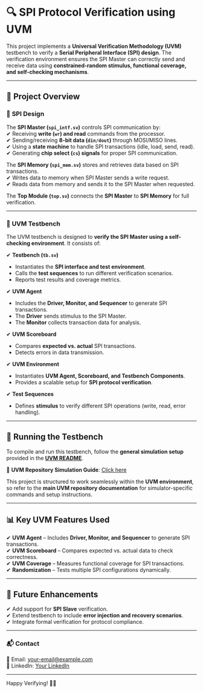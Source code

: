 # 🔍 SPI Protocol Verification using UVM  

This project implements a **Universal Verification Methodology (UVM)** testbench to verify a **Serial Peripheral Interface (SPI) design**. The verification environment ensures the SPI Master can correctly send and receive data using **constrained-random stimulus, functional coverage, and self-checking mechanisms**.  

---

## 📌 **Project Overview**  

### 🔹 **SPI Design**  

The **SPI Master (`spi_intf.sv`)** controls SPI communication by:  
✔ Receiving **write (`wr`) and read** commands from the processor.  
✔ Sending/receiving **8-bit data (`din/dout`)** through MOSI/MISO lines.  
✔ Using a **state machine** to handle SPI transactions (idle, load, send, read).  
✔ Generating **chip select (`cs`) signals** for proper SPI communication.  

The **SPI Memory (`spi_mem.sv`)** stores and retrieves data based on SPI transactions.  
✔ Writes data to memory when SPI Master sends a write request.  
✔ Reads data from memory and sends it to the SPI Master when requested.  

The **Top Module (`top.sv`)** connects the **SPI Master** to **SPI Memory** for full verification.  

---

### 🔹 **UVM Testbench**  

The UVM testbench is designed to **verify the SPI Master using a self-checking environment**. It consists of:  

✔ **Testbench (`tb.sv`)**  
   - Instantiates the **SPI interface and test environment**.  
   - Calls the **test sequences** to run different verification scenarios.  
   - Reports test results and coverage metrics.  

✔ **UVM Agent**  
   - Includes the **Driver, Monitor, and Sequencer** to generate SPI transactions.  
   - The **Driver** sends stimulus to the SPI Master.  
   - The **Monitor** collects transaction data for analysis.  

✔ **UVM Scoreboard**  
   - Compares **expected vs. actual** SPI transactions.  
   - Detects errors in data transmission.  

✔ **UVM Environment**  
   - Instantiates **UVM Agent, Scoreboard, and Testbench Components**.  
   - Provides a scalable setup for **SPI protocol verification**.  

✔ **Test Sequences**  
   - Defines **stimulus** to verify different SPI operations (write, read, error handling).  

---

## 🔧 **Running the Testbench**  

To compile and run this testbench, follow the **general simulation setup** provided in the **[UVM README](../README.md)**.  

🔗 **UVM Repository Simulation Guide**: [Click here](../README.md)  

This project is structured to work seamlessly within the **UVM environment**, so refer to the **main UVM repository documentation** for simulator-specific commands and setup instructions.  

---

## 📊 **Key UVM Features Used**  

✔ **UVM Agent** – Includes **Driver, Monitor, and Sequencer** to generate SPI transactions.  
✔ **UVM Scoreboard** – Compares expected vs. actual data to check correctness.  
✔ **UVM Coverage** – Measures functional coverage for SPI transactions.  
✔ **Randomization** – Tests multiple SPI configurations dynamically.  

---

## 📌 Future Enhancements  

✔ Add support for **SPI Slave** verification.  
✔ Extend testbench to include **error injection and recovery scenarios**.  
✔ Integrate formal verification for protocol compliance.  

---

### 📬 Contact  
📧 Email: [your-email@example.com](mailto:your-email@example.com)  
🔗 LinkedIn: [Your LinkedIn](https://www.linkedin.com/in/your-linkedin/)  

---

Happy Verifying! 🚀🔬  

